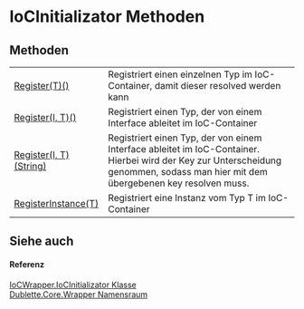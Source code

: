 # IoCInitializator Methoden




## Methoden
<table>
<tr>
<td><a href="M_Dublette_Core_Wrapper_IoCWrapper_IoCInitializator_Register__1.md">Register(T)()</a></td>
<td>Registriert einen einzelnen Typ im IoC-Container, damit dieser resolved werden kann</td></tr>
<tr>
<td><a href="M_Dublette_Core_Wrapper_IoCWrapper_IoCInitializator_Register__2.md">Register(I, T)()</a></td>
<td>Registriert einen Typ, der von einem Interface ableitet im IoC-Container</td></tr>
<tr>
<td><a href="M_Dublette_Core_Wrapper_IoCWrapper_IoCInitializator_Register__2_1.md">Register(I, T)(String)</a></td>
<td>Registriert einen Typ, der von einem Interface ableitet im IoC-Container. Hierbei wird der Key zur Unterscheidung genommen, sodass man hier mit dem übergebenen key resolven muss.</td></tr>
<tr>
<td><a href="M_Dublette_Core_Wrapper_IoCWrapper_IoCInitializator_RegisterInstance__1.md">RegisterInstance(T)</a></td>
<td>Registriert eine Instanz vom Typ T im IoC-Container</td></tr>
</table>

## Siehe auch


#### Referenz
<a href="T_Dublette_Core_Wrapper_IoCWrapper_IoCInitializator.md">IoCWrapper.IoCInitializator Klasse</a>  
<a href="N_Dublette_Core_Wrapper.md">Dublette.Core.Wrapper Namensraum</a>  
